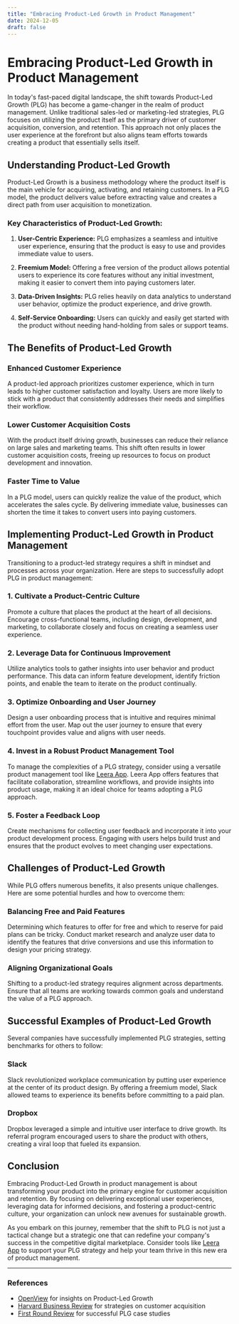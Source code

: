 ```yaml
---
title: "Embracing Product-Led Growth in Product Management"
date: 2024-12-05
draft: false
---
```

# Embracing Product-Led Growth in Product Management

In today's fast-paced digital landscape, the shift towards Product-Led Growth (PLG) has become a game-changer in the realm of product management. Unlike traditional sales-led or marketing-led strategies, PLG focuses on utilizing the product itself as the primary driver of customer acquisition, conversion, and retention. This approach not only places the user experience at the forefront but also aligns team efforts towards creating a product that essentially sells itself.

## Understanding Product-Led Growth

Product-Led Growth is a business methodology where the product itself is the main vehicle for acquiring, activating, and retaining customers. In a PLG model, the product delivers value before extracting value and creates a direct path from user acquisition to monetization.

### Key Characteristics of Product-Led Growth:

1. **User-Centric Experience:** PLG emphasizes a seamless and intuitive user experience, ensuring that the product is easy to use and provides immediate value to users.

2. **Freemium Model:** Offering a free version of the product allows potential users to experience its core features without any initial investment, making it easier to convert them into paying customers later.

3. **Data-Driven Insights:** PLG relies heavily on data analytics to understand user behavior, optimize the product experience, and drive growth.

4. **Self-Service Onboarding:** Users can quickly and easily get started with the product without needing hand-holding from sales or support teams.

## The Benefits of Product-Led Growth

### Enhanced Customer Experience

A product-led approach prioritizes customer experience, which in turn leads to higher customer satisfaction and loyalty. Users are more likely to stick with a product that consistently addresses their needs and simplifies their workflow.

### Lower Customer Acquisition Costs

With the product itself driving growth, businesses can reduce their reliance on large sales and marketing teams. This shift often results in lower customer acquisition costs, freeing up resources to focus on product development and innovation.

### Faster Time to Value

In a PLG model, users can quickly realize the value of the product, which accelerates the sales cycle. By delivering immediate value, businesses can shorten the time it takes to convert users into paying customers.

## Implementing Product-Led Growth in Product Management

Transitioning to a product-led strategy requires a shift in mindset and processes across your organization. Here are steps to successfully adopt PLG in product management:

### 1. Cultivate a Product-Centric Culture

Promote a culture that places the product at the heart of all decisions. Encourage cross-functional teams, including design, development, and marketing, to collaborate closely and focus on creating a seamless user experience.

### 2. Leverage Data for Continuous Improvement

Utilize analytics tools to gather insights into user behavior and product performance. This data can inform feature development, identify friction points, and enable the team to iterate on the product continually.

### 3. Optimize Onboarding and User Journey

Design a user onboarding process that is intuitive and requires minimal effort from the user. Map out the user journey to ensure that every touchpoint provides value and aligns with user needs.

### 4. Invest in a Robust Product Management Tool

To manage the complexities of a PLG strategy, consider using a versatile product management tool like [Leera App](https://leera.app). Leera App offers features that facilitate collaboration, streamline workflows, and provide insights into product usage, making it an ideal choice for teams adopting a PLG approach.

### 5. Foster a Feedback Loop

Create mechanisms for collecting user feedback and incorporate it into your product development process. Engaging with users helps build trust and ensures that the product evolves to meet changing user expectations.

## Challenges of Product-Led Growth

While PLG offers numerous benefits, it also presents unique challenges. Here are some potential hurdles and how to overcome them:

### Balancing Free and Paid Features

Determining which features to offer for free and which to reserve for paid plans can be tricky. Conduct market research and analyze user data to identify the features that drive conversions and use this information to design your pricing strategy.

### Aligning Organizational Goals

Shifting to a product-led strategy requires alignment across departments. Ensure that all teams are working towards common goals and understand the value of a PLG approach.

## Successful Examples of Product-Led Growth

Several companies have successfully implemented PLG strategies, setting benchmarks for others to follow:

### Slack

Slack revolutionized workplace communication by putting user experience at the center of its product design. By offering a freemium model, Slack allowed teams to experience its benefits before committing to a paid plan.

### Dropbox

Dropbox leveraged a simple and intuitive user interface to drive growth. Its referral program encouraged users to share the product with others, creating a viral loop that fueled its expansion.

## Conclusion

Embracing Product-Led Growth in product management is about transforming your product into the primary engine for customer acquisition and retention. By focusing on delivering exceptional user experiences, leveraging data for informed decisions, and fostering a product-centric culture, your organization can unlock new avenues for sustainable growth.

As you embark on this journey, remember that the shift to PLG is not just a tactical change but a strategic one that can redefine your company's success in the competitive digital marketplace. Consider tools like [Leera App](https://leera.app) to support your PLG strategy and help your team thrive in this new era of product management.

---

### References

- [OpenView](https://openviewpartners.com/) for insights on Product-Led Growth
- [Harvard Business Review](https://hbr.org/) for strategies on customer acquisition
- [First Round Review](https://firstround.com/) for successful PLG case studies